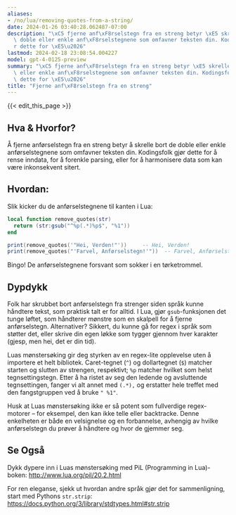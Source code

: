 ```yaml
---
aliases:
- /no/lua/removing-quotes-from-a-string/
date: 2024-01-26 03:40:28.062487-07:00
description: "\xC5 fjerne anf\xF8rselstegn fra en streng betyr \xE5 skrelle bort de\
  \ doble eller enkle anf\xF8rselstegnene som omfavner teksten din. Kodingsfolk gj\xF8\
  r dette for \xE5\u2026"
lastmod: 2024-02-18 23:08:54.004227
model: gpt-4-0125-preview
summary: "\xC5 fjerne anf\xF8rselstegn fra en streng betyr \xE5 skrelle bort de doble\
  \ eller enkle anf\xF8rselstegnene som omfavner teksten din. Kodingsfolk gj\xF8r\
  \ dette for \xE5\u2026"
title: "Fjerne anf\xF8rselstegn fra en streng"
---
```


{{< edit_this_page >}}

## Hva & Hvorfor?
Å fjerne anførselstegn fra en streng betyr å skrelle bort de doble eller enkle anførselstegnene som omfavner teksten din. Kodingsfolk gjør dette for å rense inndata, for å forenkle parsing, eller for å harmonisere data som kan være inkonsekvent sitert.

## Hvordan:
Slik kicker du de anførselstegnene til kanten i Lua:

```lua
local function remove_quotes(str)
  return (str:gsub("^%p(.*)%p$", "%1"))
end

print(remove_quotes('"Hei, Verden!"'))     -- Hei, Verden!
print(remove_quotes("'Farvel, Anførselstegn!'"))  -- Farvel, Anførselstegn!
```

Bingo! De anførselstegnene forsvant som sokker i en tørketrommel.

## Dypdykk
Folk har skrubbet bort anførselstegn fra strenger siden språk kunne håndtere tekst, som praktisk talt er for alltid. I Lua, gjør `gsub`-funksjonen det tunge løftet, som håndterer mønstre som en skalpell for å fjerne anførselstegn. Alternativer? Sikkert, du kunne gå for regex i språk som støtter det, eller skrive din egen løkke som tygger gjennom hver karakter (gjesp, men hei, det er din tid).

Luas mønstersøking gir deg styrken av en regex-lite opplevelse uten å importere et helt bibliotek. Caret-tegnet (`^`) og dollartegnet (`$`) matcher starten og slutten av strengen, respektivt; `%p` matcher hvilket som helst tegnsettingstegn. Etter å ha ristet av seg den ledende og avsluttende tegnsettingen, fanger vi alt annet med `(.*),` og erstatter hele treffet med den fangstgruppen ved å bruke `" %1"`.

Husk at Luas mønstersøking ikke er så potent som fullverdige regex-motorer – for eksempel, den kan ikke telle eller backtracke. Denne enkelheten er både en velsignelse og en forbannelse, avhengig av hvilke anførselstegn du prøver å håndtere og hvor de gjemmer seg.

## Se Også
Dykk dypere inn i Luas mønstersøking med PiL (Programming in Lua)-boken: http://www.lua.org/pil/20.2.html

For ren eleganse, sjekk ut hvordan andre språk gjør det for sammenligning, start med Pythons `str.strip`: https://docs.python.org/3/library/stdtypes.html#str.strip

